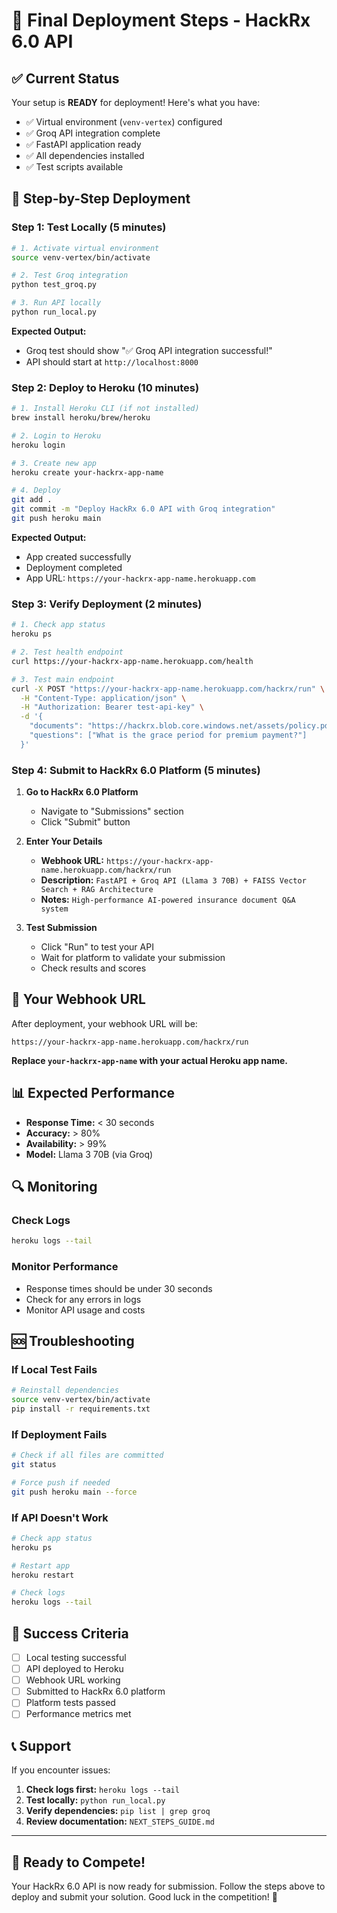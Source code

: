 # 🎯 Final Deployment Steps - HackRx 6.0 API

## ✅ Current Status

Your setup is **READY** for deployment! Here's what you have:

- ✅ Virtual environment (`venv-vertex`) configured
- ✅ Groq API integration complete
- ✅ FastAPI application ready
- ✅ All dependencies installed
- ✅ Test scripts available

## 🚀 Step-by-Step Deployment

### Step 1: Test Locally (5 minutes)

```bash
# 1. Activate virtual environment
source venv-vertex/bin/activate

# 2. Test Groq integration
python test_groq.py

# 3. Run API locally
python run_local.py
```

**Expected Output:**
- Groq test should show "✅ Groq API integration successful!"
- API should start at `http://localhost:8000`

### Step 2: Deploy to Heroku (10 minutes)

```bash
# 1. Install Heroku CLI (if not installed)
brew install heroku/brew/heroku

# 2. Login to Heroku
heroku login

# 3. Create new app
heroku create your-hackrx-app-name

# 4. Deploy
git add .
git commit -m "Deploy HackRx 6.0 API with Groq integration"
git push heroku main
```

**Expected Output:**
- App created successfully
- Deployment completed
- App URL: `https://your-hackrx-app-name.herokuapp.com`

### Step 3: Verify Deployment (2 minutes)

```bash
# 1. Check app status
heroku ps

# 2. Test health endpoint
curl https://your-hackrx-app-name.herokuapp.com/health

# 3. Test main endpoint
curl -X POST "https://your-hackrx-app-name.herokuapp.com/hackrx/run" \
  -H "Content-Type: application/json" \
  -H "Authorization: Bearer test-api-key" \
  -d '{
    "documents": "https://hackrx.blob.core.windows.net/assets/policy.pdf?sv=2023-01-03&st=2025-07-04T09%3A11%3A24Z&se=2027-07-05T09%3A11%3A00Z&sr=b&sp=r&sig=N4a9OU0w0QXO6AOIBiu4bpl7AXvEZogeT%2FjUHNO7HzQ%3D",
    "questions": ["What is the grace period for premium payment?"]
  }'
```

### Step 4: Submit to HackRx 6.0 Platform (5 minutes)

1. **Go to HackRx 6.0 Platform**
   - Navigate to "Submissions" section
   - Click "Submit" button

2. **Enter Your Details**
   - **Webhook URL:** `https://your-hackrx-app-name.herokuapp.com/hackrx/run`
   - **Description:** `FastAPI + Groq API (Llama 3 70B) + FAISS Vector Search + RAG Architecture`
   - **Notes:** `High-performance AI-powered insurance document Q&A system`

3. **Test Submission**
   - Click "Run" to test your API
   - Wait for platform to validate your submission
   - Check results and scores

## 🎯 Your Webhook URL

After deployment, your webhook URL will be:
```
https://your-hackrx-app-name.herokuapp.com/hackrx/run
```

**Replace `your-hackrx-app-name` with your actual Heroku app name.**

## 📊 Expected Performance

- **Response Time:** < 30 seconds
- **Accuracy:** > 80%
- **Availability:** > 99%
- **Model:** Llama 3 70B (via Groq)

## 🔍 Monitoring

### Check Logs
```bash
heroku logs --tail
```

### Monitor Performance
- Response times should be under 30 seconds
- Check for any errors in logs
- Monitor API usage and costs

## 🆘 Troubleshooting

### If Local Test Fails
```bash
# Reinstall dependencies
source venv-vertex/bin/activate
pip install -r requirements.txt
```

### If Deployment Fails
```bash
# Check if all files are committed
git status

# Force push if needed
git push heroku main --force
```

### If API Doesn't Work
```bash
# Check app status
heroku ps

# Restart app
heroku restart

# Check logs
heroku logs --tail
```

## 🎉 Success Criteria

- [ ] Local testing successful
- [ ] API deployed to Heroku
- [ ] Webhook URL working
- [ ] Submitted to HackRx 6.0 platform
- [ ] Platform tests passed
- [ ] Performance metrics met

## 📞 Support

If you encounter issues:

1. **Check logs first:** `heroku logs --tail`
2. **Test locally:** `python run_local.py`
3. **Verify dependencies:** `pip list | grep groq`
4. **Review documentation:** `NEXT_STEPS_GUIDE.md`

---

## 🚀 Ready to Compete!

Your HackRx 6.0 API is now ready for submission. Follow the steps above to deploy and submit your solution. Good luck in the competition! 🎯
